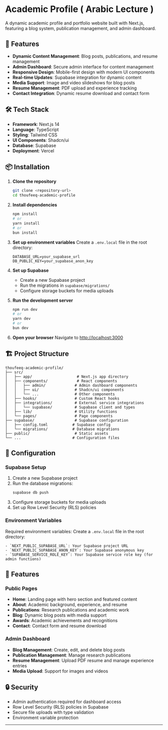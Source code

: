 # Academic Profile ( Arabic Lecture )

A dynamic academic profile and portfolio website built with Next.js, featuring a blog system, publication management, and admin dashboard.

## 🚀 Features

- **Dynamic Content Management**: Blog posts, publications, and resume management
- **Admin Dashboard**: Secure admin interface for content management
- **Responsive Design**: Mobile-first design with modern UI components
- **Real-time Updates**: Supabase integration for dynamic content
- **Media Support**: Image and video slideshows for blog posts
- **Resume Management**: PDF upload and experience tracking
- **Contact Integration**: Dynamic resume download and contact form

## 🛠️ Tech Stack

- **Framework**: Next.js 14
- **Language**: TypeScript
- **Styling**: Tailwind CSS
- **UI Components**: Shadcn/ui
- **Database**: Supabase
- **Deployment**: Vercel

## 📦 Installation

1. **Clone the repository**
   ```bash
   git clone <repository-url>
   cd thoufeeq-academic-profile
   ```

2. **Install dependencies**
   ```bash
   npm install
   # or
   yarn install
   # or
   bun install
   ```

3. **Set up environment variables**
   Create a `.env.local` file in the root directory:
   ```env
   DATABASE_URL=your_supabase_url
   DB_PUBLIC_KEY=your_supabase_anon_key
   ```

4. **Set up Supabase**
   - Create a new Supabase project
   - Run the migrations in `supabase/migrations/`
   - Configure storage buckets for media uploads

5. **Run the development server**
   ```bash
   npm run dev
   # or
   yarn dev
   # or
   bun dev
   ```

6. **Open your browser**
   Navigate to [http://localhost:3000](http://localhost:3000)

## 🏗️ Project Structure

```
thoufeeq-academic-profile/
├── src/
│   ├── app/                    # Next.js app directory
│   ├── components/             # React components
│   │   ├── admin/             # Admin dashboard components
│   │   ├── ui/                # Shadcn/ui components
│   │   └── ...                # Other components
│   ├── hooks/                 # Custom React hooks
│   ├── integrations/          # External service integrations
│   │   └── supabase/          # Supabase client and types
│   ├── lib/                   # Utility functions
│   └── pages/                 # Page components
├── supabase/                  # Supabase configuration
│   ├── config.toml           # Supabase config
│   └── migrations/           # Database migrations
├── public/                    # Static assets
└── ...                       # Configuration files
```

## 🔧 Configuration

### Supabase Setup

1. Create a new Supabase project
2. Run the database migrations:
   ```bash
   supabase db push
   ```
3. Configure storage buckets for media uploads
4. Set up Row Level Security (RLS) policies

### Environment Variables

Required environment variables:
Create a `.env.local` file in the root directory:
```env
- `NEXT_PUBLIC_SUPABASE_URL`: Your Supabase project URL
- `NEXT_PUBLIC_SUPABASE_ANON_KEY`: Your Supabase anonymous key
- `SUPABASE_SERVICE_ROLE_KEY`: Your Supabase service role key (for admin functions)
```

## 📱 Features

### Public Pages
- **Home**: Landing page with hero section and featured content
- **About**: Academic background, experience, and resume
- **Publications**: Research publications and academic work
- **Blog**: Dynamic blog posts with media support
- **Awards**: Academic achievements and recognitions
- **Contact**: Contact form and resume download

### Admin Dashboard
- **Blog Management**: Create, edit, and delete blog posts
- **Publication Management**: Manage research publications
- **Resume Management**: Upload PDF resume and manage experience entries
- **Media Upload**: Support for images and videos

## 🔒 Security

- Admin authentication required for dashboard access
- Row Level Security (RLS) policies in Supabase
- Secure file uploads with type validation
- Environment variable protection

---
